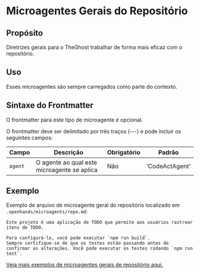 # Microagentes Gerais do Repositório

## Propósito

Diretrizes gerais para o TheGhost trabalhar de forma mais eficaz com o repositório.

## Uso

Esses microagentes são sempre carregados como parte do contexto.

## Sintaxe do Frontmatter

O frontmatter para este tipo de microagente é opcional.

O frontmatter deve ser delimitado por três traços (---) e pode incluir os seguintes campos:

| Campo     | Descrição                              | Obrigatório | Padrão         |
|-----------|----------------------------------------|-------------|----------------|
| `agent`   | O agente ao qual este microagente se aplica | Não     | 'CodeActAgent' |

## Exemplo

Exemplo de arquivo de microagente geral do repositório localizado em `.openhands/microagents/repo.md`:
```
Este projeto é uma aplicação de TODO que permite aos usuários rastrear itens de TODO.

Para configurá-lo, você pode executar `npm run build`.
Sempre certifique-se de que os testes estão passando antes de confirmar as alterações. Você pode executar os testes rodando `npm run test`.
```

[Veja mais exemplos de microagentes gerais de repositório aqui.](https://github.com/All-Hands-AI/TheGhost/tree/main/.openhands/microagents)
